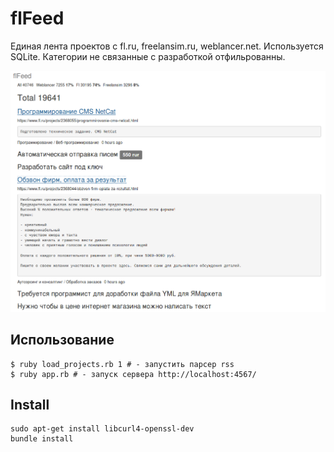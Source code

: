 # flFeed

Единая лента проектов с fl.ru, freelansim.ru, weblancer.net. Используется SQLite. Категории не связанные с разработкой отфильрованны.

![flFeed screenshot](/screenshot.png?raw=true "flFeed screenshot")

## Использование

    $ ruby load_projects.rb 1 # - запустить парсер rss
    $ ruby app.rb # - запуск сервера http://localhost:4567/

## Install

    sudo apt-get install libcurl4-openssl-dev
    bundle install
